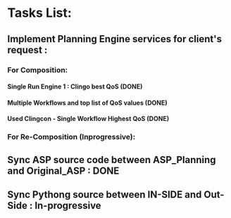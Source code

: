 # Tasks List:
## Implement Planning Engine services for client's request :
### For Composition:
#### Single Run Engine 1 : Clingo best QoS (DONE)
#### Multiple Workflows and top list of QoS values (DONE)
#### Used Clingcon - Single Workflow Highest QoS (DONE)

### For Re-Composition (Inprogressive):

## Sync ASP source code between ASP_Planning and Original_ASP : DONE

## Sync Pythong source between IN-SIDE and Out-Side : In-progressive